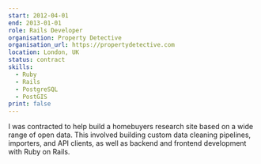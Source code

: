```yaml
---
start: 2012-04-01
end: 2013-01-01
role: Rails Developer
organisation: Property Detective
organisation_url: https://propertydetective.com
location: London, UK
status: contract
skills:
  - Ruby
  - Rails
  - PostgreSQL
  - PostGIS
print: false
---
```

I was contracted to help build a homebuyers research site based on a wide range of open data. This involved building custom data cleaning pipelines, importers, and API clients, as well as backend and frontend development with Ruby on Rails.
